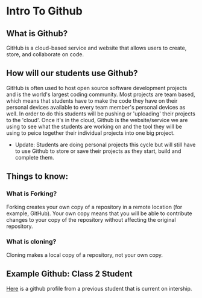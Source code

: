 # Intro To Github

## What is Github?

GitHub is a cloud-based service and website that allows users to create, store, and collaborate on code. 

## How will our students use Github?

GitHub is often used to host open source software development projects and is the world's largest coding community. Most projects are team based, which means that students have to make the code they have on their personal devices available to every team member's personal devices as well. In order to do this students will be pushing or 'uploading' their projects to the 'cloud'. Once it's in the cloud, Github is the website/service we are using to see what the students are working on and the tool they will be using to peice together their individual projects into one big project. 

- Update: Students are doing personal projects this cycle but will still have to use Github to store or save their projects as they start, build and complete them.


## Things to know:

### What is Forking? 

Forking creates your own copy of a repository in a remote location (for example, GitHub). Your own copy means that you will be able to contribute changes to your copy of the repository without affecting the original repository. 

### What is cloning? 

Cloning makes a local copy of a repository, not your own copy.
  

## Example Github: Class 2 Student

[Here](https://github.com/elorablank) is a github profile from a previous student that is current on intership. 

